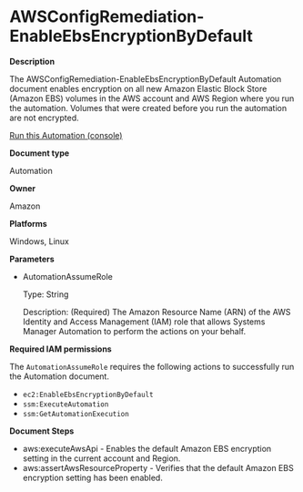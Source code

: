 # AWSConfigRemediation\-EnableEbsEncryptionByDefault<a name="automation-aws-enable-ebs-encryption"></a>

**Description**

The AWSConfigRemediation\-EnableEbsEncryptionByDefault Automation document enables encryption on all new Amazon Elastic Block Store \(Amazon EBS\) volumes in the AWS account and AWS Region where you run the automation\. Volumes that were created before you run the automation are not encrypted\.

[Run this Automation \(console\)](https://console.aws.amazon.com/systems-manager/automation/execute/AWSConfigRemediation-EnableEbsEncryptionByDefault)

**Document type**

Automation

**Owner**

Amazon

**Platforms**

Windows, Linux

**Parameters**
+ AutomationAssumeRole

  Type: String

  Description: \(Required\) The Amazon Resource Name \(ARN\) of the AWS Identity and Access Management \(IAM\) role that allows Systems Manager Automation to perform the actions on your behalf\.

**Required IAM permissions**

The `AutomationAssumeRole` requires the following actions to successfully run the Automation document\.
+ `ec2:EnableEbsEncryptionByDefault`
+ `ssm:ExecuteAutomation`
+ `ssm:GetAutomationExecution`

**Document Steps**
+ aws:executeAwsApi \- Enables the default Amazon EBS encryption setting in the current account and Region\.
+ aws:assertAwsResourceProperty \- Verifies that the default Amazon EBS encryption setting has been enabled\.